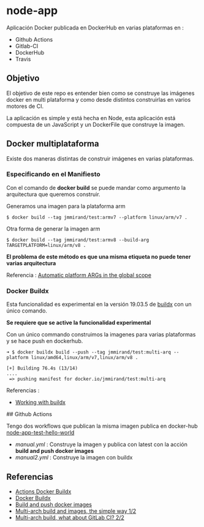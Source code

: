 # node-app

Aplicación Docker publicada en DockerHub en varias plataformas en :
 * Github Actions
 * Gitlab-CI
 * DockerHub
 * Travis

## Objetivo

El objetivo de este repo es entender bien como se construye las imágenes docker en
multi plataforma y como desde distintos construirlas en varios motores de CI.

La aplicación es simple y está hecha en Node, esta aplicación está compuesta de
un JavaScript y un DockerFile que construye la imagen.

## Docker multiplataforma

Existe dos maneras distintas de construir imágenes en varias plataformas.

### **Especificando en el Manifiesto**

Con el comando de **docker build** se puede mandar como argumento la arquitectura que queremos construir.

Generamos una imagen para la plataforma arm

```
$ docker build --tag jmmirand/test:armv7 --platform linux/arm/v7 .
```
 Otra forma de generar la imagen arm

```
$ docker build --tag jmmirand/test:armv8 --build-arg TARGETPLATFORM=linux/arm/v8 .
```

**El problema de este método es que una misma etiqueta no puede tener varias
arquitectura**


Referencia : [Automatic platform ARGs in the global scope](https://docs.docker.com/engine/reference/builder/#automatic-platform-args-in-the-global-scope)



### Docker Buildx

Esta funcionalidad es experimental en la versión 19.03.5 de
[buildx](https://docs.docker.com/buildx/working-with-buildx/) con un único
comando.

**Se requiere que se active la funcionalidad experimental**

Con un único commando construimos la imagenes para varias plataformas y se hace
push en dockerhub.

```
➜ $ docker buildx build --push --tag jmmirand/test:multi-arq --platform linux/amd64,linux/arm/v7,linux/arm/v8 .

[+] Building 76.4s (13/14)
....
 => pushing manifest for docker.io/jmmirand/test:multi-arq
 ```

Referencias :
 * [Working with buildx](https://docs.docker.com/buildx/working-with-buildx/)


## Github Actions

Tengo dos workflows que publican la misma imagen
publica en docker-hub [node-app-test-hello-world](https://hub.docker.com/repository/registry-1.docker.io/jmmirand/node-app-test-hello-world/tags?page=1)

  * *manual.yml* : Construye la imagen y publica con latest con la acción **build and push docker images**
  * *manual2.yml* : Construye la imagen con buildx


##  Referencias

 * [ Actions Docker Buildx ](https://github.com/marketplace/actions/docker-buildx)
 * [ Docker Buildx ](https://github.com/docker/buildx)
 * [ Build and push docker images ](https://github.com/marketplace/actions/build-and-push-docker-images)
 * [Multi-arch build and images, the simple way 1/2](https://www.docker.com/blog/multi-arch-build-and-images-the-simple-way/)
 * [Multi-arch build, what about GitLab CI? 2/2](https://www.docker.com/blog/multi-arch-build-what-about-gitlab-ci/)
